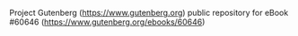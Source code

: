 Project Gutenberg (https://www.gutenberg.org) public repository for eBook #60646 (https://www.gutenberg.org/ebooks/60646)
